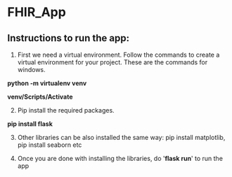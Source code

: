 # FHIR_App

## Instructions to run the app: 

1. First we need a virtual environment. Follow the commands to create a virtual environment for your project. These are the commands for windows.

**python -m virtualenv venv**

**venv/Scripts/Activate**

2. Pip install the required packages.

**pip install flask** 

3. Other libraries can be also installed the same way: pip install matplotlib, pip install seaborn etc

4. Once you are done with installing the libraries, do '**flask run**' to run the app

